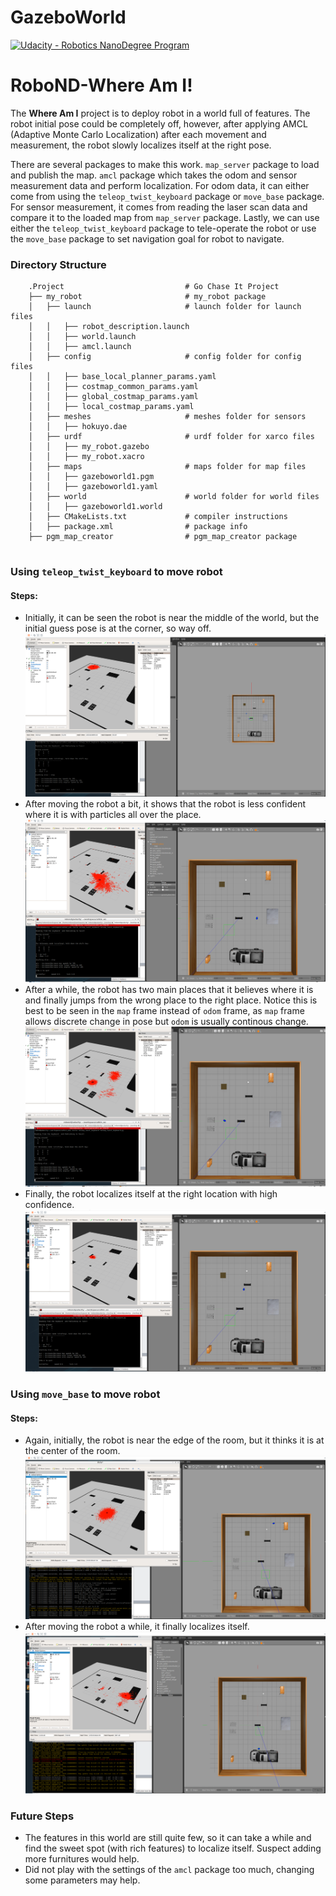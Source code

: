 # GazeboWorld

[![Udacity - Robotics NanoDegree Program](https://s3-us-west-1.amazonaws.com/udacity-robotics/Extra+Images/RoboND_flag.png)](https://www.udacity.com/robotics)

# RoboND-Where Am I!
The **Where Am I** project is to deploy robot in a world full of features. The robot initial pose could be completely off, however, after applying AMCL (Adaptive Monte Carlo Localization) after each movement and measurement, the robot slowly localizes itself at the right pose.

There are several packages to make this work. `map_server` package to load and publish the map. `amcl` package which takes the odom and sensor measurement data and perform localization. For odom data, it can either come from using the `teleop_twist_keyboard` package or `move_base` package. For sensor measurement, it comes from reading the laser scan data and compare it to the loaded map from `map_server` package. Lastly, we can use either the `teleop_twist_keyboard` package to tele-operate the robot or use the `move_base` package to set navigation goal for robot to navigate.

### Directory Structure
```
    .Project                           # Go Chase It Project
    ├── my_robot                       # my_robot package                   
    │   ├── launch                     # launch folder for launch files   
    │   │   ├── robot_description.launch
    │   │   ├── world.launch
    │   │   ├── amcl.launch
    │   ├── config                     # config folder for config files   
    │   │   ├── base_local_planner_params.yaml
    │   │   ├── costmap_common_params.yaml
    │   │   ├── global_costmap_params.yaml
    │   │   ├── local_costmap_params.yaml
    │   ├── meshes                     # meshes folder for sensors
    │   │   ├── hokuyo.dae
    │   ├── urdf                       # urdf folder for xarco files
    │   │   ├── my_robot.gazebo
    │   │   ├── my_robot.xacro
    │   ├── maps                       # maps folder for map files
    │   │   ├── gazeboworld1.pgm
    │   │   ├── gazeboworld1.yaml
    │   ├── world                      # world folder for world files
    │   │   ├── gazeboworld1.world
    │   ├── CMakeLists.txt             # compiler instructions
    │   ├── package.xml                # package info
    ├── pgm_map_creator                # pgm_map_creator package                   
                             
```

### Using `teleop_twist_keyboard` to move robot

#### Steps:
* Initially, it can be seen the robot is near the middle of the world, but the initial guess pose is at the corner, so way off.
![alt text](images/teleop1.png)
* After moving the robot a bit, it shows that the robot is less confident where it is with particles all over the place.
![alt text](images/teleop2.png)
* After a while, the robot has two main places that it believes where it is and finally jumps from the wrong place to the right place. Notice this is best to be seen in the `map` frame instead of `odom` frame, as `map` frame allows discrete change in pose but `odom` is usually continous change.
![alt text](images/teleop4.png)
* Finally, the robot localizes itself at the right location with high confidence.
![alt text](images/teleop5.png)

### Using `move_base` to move robot

#### Steps:
* Again, initially, the robot is near the edge of the room, but it thinks it is at the center of the room.
![alt text](images/move_base1.png)
* After moving the robot a while, it finally localizes itself.
![alt text](images/move_base2.png)

### Future Steps

* The features in this world are still quite few, so it can take a while and find the sweet spot (with rich features) to localize itself. Suspect adding more furnitures would help.
* Did not play with the settings of the `amcl` package too much, changing some parameters may help.